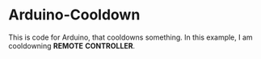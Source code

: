 # Arduino-Cooldown
This is code for Arduino, that cooldowns something.
In this example, I am cooldowning **REMOTE** **CONTROLLER**.
